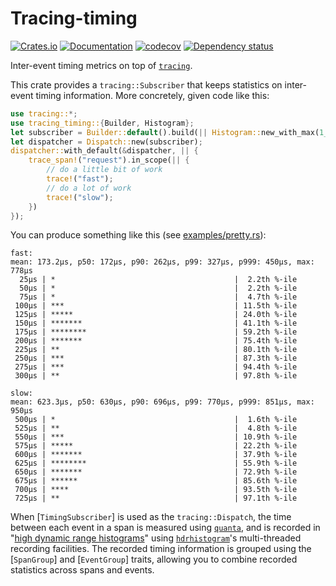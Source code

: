 # Tracing-timing

[![Crates.io](https://img.shields.io/crates/v/tracing-timing.svg)](https://crates.io/crates/tracing-timing)
[![Documentation](https://docs.rs/tracing-timing/badge.svg)](https://docs.rs/tracing-timing/)
[![codecov](https://codecov.io/gh/jonhoo/tracing-timing/graph/badge.svg?token=12YSaiScU6)](https://codecov.io/gh/jonhoo/tracing-timing)
[![Dependency status](https://deps.rs/repo/github/jonhoo/tracing-timing/status.svg)](https://deps.rs/repo/github/jonhoo/tracing-timing)

Inter-event timing metrics on top of [`tracing`].

This crate provides a `tracing::Subscriber` that keeps statistics on inter-event timing
information. More concretely, given code like this:

```rust
use tracing::*;
use tracing_timing::{Builder, Histogram};
let subscriber = Builder::default().build(|| Histogram::new_with_max(1_000_000, 2).unwrap());
let dispatcher = Dispatch::new(subscriber);
dispatcher::with_default(&dispatcher, || {
    trace_span!("request").in_scope(|| {
        // do a little bit of work
        trace!("fast");
        // do a lot of work
        trace!("slow");
    })
});
```

You can produce something like this (see [examples/pretty.rs](https://github.com/jonhoo/tracing-timing/blob/main/examples/pretty.rs)):

```text
fast:
mean: 173.2µs, p50: 172µs, p90: 262µs, p99: 327µs, p999: 450µs, max: 778µs
  25µs | *                                        |  2.2th %-ile
  50µs | *                                        |  2.2th %-ile
  75µs | *                                        |  4.7th %-ile
 100µs | ***                                      | 11.5th %-ile
 125µs | *****                                    | 24.0th %-ile
 150µs | *******                                  | 41.1th %-ile
 175µs | ********                                 | 59.2th %-ile
 200µs | *******                                  | 75.4th %-ile
 225µs | **                                       | 80.1th %-ile
 250µs | ***                                      | 87.3th %-ile
 275µs | ***                                      | 94.4th %-ile
 300µs | **                                       | 97.8th %-ile

slow:
mean: 623.3µs, p50: 630µs, p90: 696µs, p99: 770µs, p999: 851µs, max: 950µs
 500µs | *                                        |  1.6th %-ile
 525µs | **                                       |  4.8th %-ile
 550µs | ***                                      | 10.9th %-ile
 575µs | *****                                    | 22.2th %-ile
 600µs | *******                                  | 37.9th %-ile
 625µs | ********                                 | 55.9th %-ile
 650µs | *******                                  | 72.9th %-ile
 675µs | ******                                   | 85.6th %-ile
 700µs | ****                                     | 93.5th %-ile
 725µs | **                                       | 97.1th %-ile
```

When [`TimingSubscriber`] is used as the `tracing::Dispatch`, the time between each event in a
span is measured using [`quanta`], and is recorded in "[high dynamic range histograms]" using
[`hdrhistogram`]'s multi-threaded recording facilities. The recorded timing information is
grouped using the [`SpanGroup`] and [`EventGroup`] traits, allowing you to combine recorded
statistics across spans and events.

  [`tracing`]: https://docs.rs/tracing-core/
  [high dynamic range histograms]: https://hdrhistogram.github.io/HdrHistogram/
  [`hdrhistogram`]: https://docs.rs/hdrhistogram/
  [`quanta`]: https://docs.rs/quanta/
